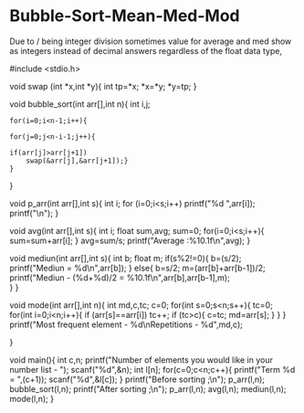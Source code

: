 # Bubble-Sort-Mean-Med-Mod

Due to / being integer division sometimes value for average and med show as integers instead of decimal answers regardless of the float data type,

#include <stdio.h>

void swap (int *x,int *y){
    int tp=*x;
    *x=*y;
    *y=tp;
}

void bubble_sort(int arr[],int n){
    int i,j;
    
    for(i=0;i<n-1;i++){

    for(j=0;j<n-i-1;j++){
    
    if(arr[j]>arr[j+1])
        swap(&arr[j],&arr[j+1]);}
    }
}

void p_arr(int arr[],int s){
    int i;
    for (i=0;i<s;i++)
    printf("%d ",arr[i]);
    printf("\n");
}

void avg(int arr[],int s){
    int i;
    float sum,avg;
    sum=0;
    for(i=0;i<s;i++){
        sum=sum+arr[i];
    }
    avg=sum/s;
    printf("Average :%10.1f\n",avg);
}

void mediun(int arr[],int s){
    int b;
    float m;
    if(s%2!=0){
    b=(s/2);
    printf("Mediun = %d\n",arr[b]);
    }
    else{
    b=s/2;
    m=(arr[b]+arr[b-1])/2;
    printf("Mediun - (%d+%d)/2 = %10.1f\n",arr[b],arr[b-1],m);    
    }
}

void mode(int arr[],int n){
    int md,c,tc;
    c=0;
    for(int s=0;s<n;s++){
        tc=0;
    for(int i=0;i<n;i++){
        if (arr[s]==arr[i])
        tc++;
      if (tc>c){
      c=tc;
      md=arr[s];
      }
    }
}
 printf("Most frequent element - %d\nRepetitions - %d",md,c);
 
}

void main(){
    int c,n;
    printf("Number of elements you would like in your number list - ");
    scanf("%d",&n);
    int l[n];
    for(c=0;c<n;c++){
        printf("Term %d = ",(c+1));
        scanf("%d",&l[c]);
    }
    printf("Before sorting ;\n");
    p_arr(l,n);
    bubble_sort(l,n);
    printf("After sorting ;\n");
    p_arr(l,n);
    avg(l,n);
    mediun(l,n);
    mode(l,n);
}

